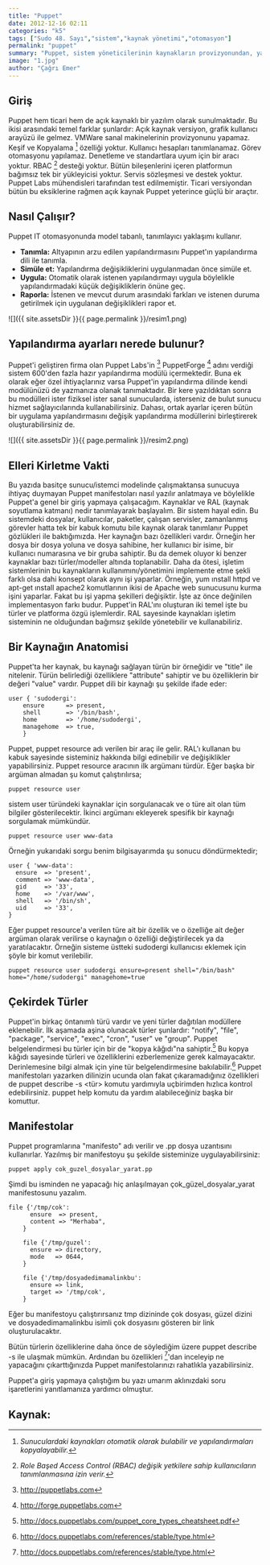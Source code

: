 ```yaml
---
title: "Puppet"
date: 2012-12-16 02:11
categories: "k5"
tags: ["Sudo 48. Sayı","sistem","kaynak yönetimi","otomasyon"]
permalink: "puppet"
summary: "Puppet, sistem yöneticilerinin kaynakların provizyonundan, yama yönetimine kadar altyapıyı kontrol etmesine yardımcı olan bir IT otomasyon yazılımıdır. Puppet sayesinde ister işletmenizdeki ister buluttaki, kaynaklardaki tekrarlı işleri kolayca otomatikleştirebilir, bu kaynaklarda kritik uygulamalarınızı hızlıca yayına alabilir, binlerce sunucudaki değişiklik ve ölçekleme işlemlerini proaktif bir şekilde rahatlıkla yönetebilirsiniz."
image: "1.jpg"
author: "Çağrı Emer"
---
```

## Giriş

Puppet hem ticari hem de açık kaynaklı bir yazılım olarak sunulmaktadır. Bu ikisi arasındaki temel farklar şunlardır: Açık kaynak versiyon, grafik kullanıcı arayüzü ile gelmez. VMWare sanal makinelerinin provizyonunu yapamaz. Keşif ve Kopyalama [^1] özelliği yoktur. Kullanıcı hesapları tanımlanamaz. Görev otomasyonu yapılamaz. Denetleme ve standartlara uyum için bir aracı yoktur. RBAC [^2] desteği yoktur. Bütün bileşenlerini içeren platformun bağımsız tek bir yükleyicisi yoktur. Servis sözleşmesi ve destek yoktur. Puppet Labs mühendisleri tarafından test edilmemiştir. Ticari versiyondan bütün bu eksiklerine rağmen açık kaynak Puppet yeterince güçlü bir araçtır.

## Nasıl Çalışır?

Puppet IT otomasyonunda model tabanlı, tanımlayıcı yaklaşımı kullanır.

- **Tanımla:** Altyapının arzu edilen yapılandırmasını Puppet'ın yapılandırma dili ile tanımla.
- **Simüle et:** Yapılandırma değişikliklerini uygulanmadan önce simüle et.
- **Uygula:** Otomatik olarak istenen yapılandırmayı uygula böylelikle yapılandırmadaki küçük değişikliklerin önüne geç.
- **Raporla:** İstenen ve mevcut durum arasındaki farkları ve istenen duruma getirilmek için uygulanan değişiklikleri rapor et.


![]({{ site.assetsDir }}{{ page.permalink }}/resim1.png)


## Yapılandırma ayarları nerede bulunur?

Puppet'i geliştiren firma olan Puppet Labs'in [^3] PuppetForge [^4] adını verdiği sistem 600'den fazla hazır yapılandırma modülü içermektedir. Buna ek olarak eğer özel ihtiyaçlarınız varsa Puppet'in yapılandırma dilinde kendi modülünüzü de yazmanıza olanak tanımaktadır. Bir kere yazıldıktan sonra bu modülleri ister fiziksel ister sanal sunucularda, isterseniz de bulut sunucu hizmet sağlayıcılarında kullanabilirsiniz. Dahası, ortak ayarlar içeren bütün bir uygulama yapılandırmasını değişik yapılandırma modüllerini birleştirerek oluşturabilirsiniz de.

![]({{ site.assetsDir }}{{ page.permalink }}/resim2.png)

## Elleri Kirletme Vakti

Bu yazıda basitçe sunucu/istemci modelinde çalışmaktansa sunucuya ihtiyaç duymayan Puppet manifestoları nasıl yazılır anlatmaya ve böylelikle Puppet'a genel bir giriş yapmaya çalışacağım. Kaynaklar ve RAL (kaynak soyutlama katmanı) nedir tanımlayarak başlayalım. Bir sistem hayal edin. Bu sistemdeki dosyalar, kullanıcılar, paketler, çalışan servisler, zamanlanmış görevler hatta tek bir kabuk komutu bile kaynak olarak tanımlanır Puppet gözlükleri ile baktığımızda. Her kaynağın bazı özellikleri vardır. Örneğin her dosya bir dosya yoluna ve dosya sahibine, her kullanıcı bir isime, bir kullanıcı numarasına ve bir gruba sahiptir. Bu da demek oluyor ki benzer kaynaklar bazı türler/modeller altında toplanabilir. Daha da ötesi, işletim sistemlerinin bu kaynakların kullanımını/yönetimini implemente etme şekli farklı olsa dahi konsept olarak aynı işi yaparlar. Örneğin, yum ınstall httpd ve apt-get ınstall apache2 komutlarının ikisi de Apache web sunucusunu kurma işini yaparlar. Fakat bu işi yapma şekilleri değişiktir. İşte az önce değinilen implementasyon farkı budur. Puppet'in RAL'ını oluşturan iki temel işte bu türler ve platforma özgü işlemlerdir. RAL sayesinde kaynakları işletim sisteminin ne olduğundan bağımsız şekilde yönetebilir ve kullanabiliriz.

## Bir Kaynağın Anatomisi

Puppet'ta her kaynak, bu kaynağı sağlayan türün bir örneğidir ve "title" ile nitelenir. Türün belirlediği özelliklere "attribute" sahiptir ve bu özelliklerin bir değeri "value" vardır. Puppet dili bir kaynağı şu şekilde ifade eder:

```
user { 'sudodergi':
	ensure		=> present,
	shell		=> '/bin/bash',
	home		=> '/home/sudodergi',
	managehome	=> true,
	}
```

Puppet, puppet resource adı verilen bir araç ile gelir. RAL'ı kullanan bu kabuk sayesinde sisteminiz hakkında bilgi edinebilir ve değişiklikler yapabilirsiniz. Puppet resource aracının ilk argümanı türdür. Eğer başka bir argüman almadan şu komut çalıştırılırsa;

```
puppet resource user
```

sistem user türündeki kaynaklar için sorgulanacak ve o türe ait olan tüm bilgiler gösterilecektir. İkinci argümanı ekleyerek spesifik bir kaynağı sorgulamak mümkündür.

```
puppet resource user www-data
```

Örneğin yukarıdaki sorgu benim bilgisayarımda şu sonucu döndürmektedir;

```
user { 'www-data':
  ensure  => 'present',
  comment => 'www-data',
  gid     => '33',
  home    => '/var/www',
  shell   => '/bin/sh',
  uid     => '33',
}
```

Eğer puppet resource'a verilen türe ait bir özellik ve o özelliğe ait değer argüman olarak verilirse o kaynağın o özelliği değiştirilecek ya da yaratılacaktır. Örneğin sisteme üstteki sudodergi kullanıcısı eklemek için şöyle bir komut verilebilir.

```
puppet resource user sudodergi ensure=present shell="/bin/bash" home="/home/sudodergi" managehome=true
```

## Çekirdek Türler

Puppet'in birkaç öntanımlı türü vardır ve yeni türler dağıtılan modüllere eklenebilir. İlk aşamada aşina olunacak türler şunlardır: "notify", "file", "package", "service", "exec", "cron", "user" ve "group". Puppet belgelendirmesi bu türler için bir de "kopya kâğıdı"na sahiptir.[^5] Bu kopya kâğıdı sayesinde türleri ve özelliklerini ezberlemenize gerek kalmayacaktır. Derinlemesine bilgi almak için yine tür belgelendirmesine bakılabilir.[^6] Puppet manifestoları yazarken dilinizin ucunda olan fakat çıkaramadığınız özellikleri de puppet describe -s <tür> komutu yardımıyla uçbirimden hızlıca kontrol edebilirsiniz. puppet help komutu da yardım alabileceğiniz başka bir komuttur.

## Manifestolar

Puppet programlarına "manifesto" adı verilir ve .pp dosya uzantısını kullanırlar. Yazılmış bir manifestoyu şu şekilde sisteminize uygulayabilirsiniz:

```
puppet apply cok_guzel_dosyalar_yarat.pp
```

Şimdi bu isminden ne yapacağı hiç anlaşılmayan çok_güzel_dosyalar_yarat manifestosunu yazalım.

```
file {'/tmp/cok':
      ensure  => present,
      content => "Merhaba",
    }

    file {'/tmp/guzel':
      ensure => directory,
      mode   => 0644,
    }

    file {'/tmp/dosyadedimamalinkbu':
      ensure => link,
      target => '/tmp/cok',
    }
```

Eğer bu manifestoyu çalıştırırsanız tmp dizininde çok dosyası, güzel dizini ve dosyadedimamalinkbu isimli çok dosyasını gösteren bir link oluşturulacaktır.

Bütün türlerin özelliklerine daha önce de söylediğim üzere puppet describe -s ile ulaşmak mümkün. Ardından bu özellikleri [^6]'dan inceleyip ne yapacağını çıkarttığınızda Puppet manifestolarınızı rahatlıkla yazabilirsiniz.

Puppet'a giriş yapmaya çalıştığım bu yazı umarım aklınızdaki soru işaretlerini yanıtlamanıza yardımcı olmuştur.

## Kaynak:

[^1]: *Sunuculardaki kaynakları otomatik olarak bulabilir ve yapılandırmaları kopyalayabilir.*
[^2]: *Role Başed Access Control (RBAC) değişik yetkilere sahip kullanıcıların tanımlanmasına izin verir.*
[^3]: <http://puppetlabs.com>
[^4]: <http://forge.puppetlabs.com>
[^5]: <http://docs.puppetlabs.com/puppet_core_types_cheatsheet.pdf>
[^6]: <http://docs.puppetlabs.com/references/stable/type.html>
